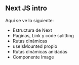 ## Next JS intro

Aquí se ve lo siguiente: 

- Estructura de Next
- Páginas, Link y code splitting
- Rutas dinámicas
- useIsMounted propio
- Rutas dinámicas anidadas
- Componente Image

